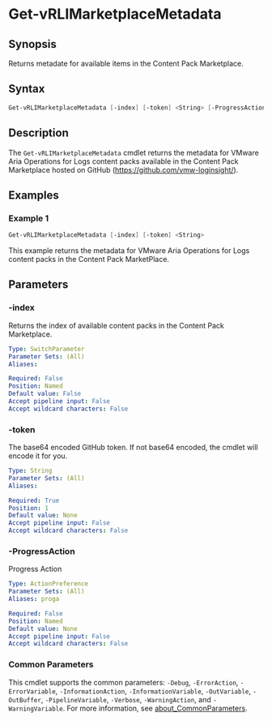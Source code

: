 # Get-vRLIMarketplaceMetadata

## Synopsis

Returns metadate for available items in the Content Pack Marketplace.

## Syntax

```powershell
Get-vRLIMarketplaceMetadata [-index] [-token] <String> [-ProgressAction <ActionPreference>] [<CommonParameters>]
```

## Description

The `Get-vRLIMarketplaceMetadata` cmdlet returns the metadata for VMware Aria Operations for Logs content packs
available in the Content Pack Marketplace hosted on GitHub (<https://github.com/vmw-loginsight/>).

## Examples

### Example 1

```powershell
Get-vRLIMarketplaceMetadata [-index] [-token] <String>
```

This example returns the metadata for VMware Aria Operations for Logs content packs in the Content Pack MarketPlace.

## Parameters

### -index

Returns the index of available content packs in the Content Pack Marketplace.

```yaml
Type: SwitchParameter
Parameter Sets: (All)
Aliases:

Required: False
Position: Named
Default value: False
Accept pipeline input: False
Accept wildcard characters: False
```

### -token

The base64 encoded GitHub token. If not base64 encoded, the cmdlet will encode it for you.

```yaml
Type: String
Parameter Sets: (All)
Aliases:

Required: True
Position: 1
Default value: None
Accept pipeline input: False
Accept wildcard characters: False
```

### -ProgressAction

Progress Action

```yaml
Type: ActionPreference
Parameter Sets: (All)
Aliases: proga

Required: False
Position: Named
Default value: None
Accept pipeline input: False
Accept wildcard characters: False
```

### Common Parameters

This cmdlet supports the common parameters: `-Debug`, `-ErrorAction`, `-ErrorVariable`, `-InformationAction`, `-InformationVariable`, `-OutVariable`, `-OutBuffer`, `-PipelineVariable`, `-Verbose`, `-WarningAction`, and `-WarningVariable`. For more information, see [about_CommonParameters](http://go.microsoft.com/fwlink/?LinkID=113216).
